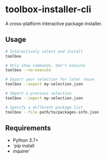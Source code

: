 # toolbox-installer-cli

A cross-platform interactive package installer.

## Usage

```sh
# Interactively select and install
toolbox

# Only show commands, don't execute
toolbox --no-execute

# Export your selection for later reuse
toolbox --export my-selection.json

# Import a previous selection
toolbox --import my-selection.json

# Specify a different package list
toolbox --file path/to/packages-info.json
```

## Requirements

- Python 3.7+
- `pip install
-  inquirer`
